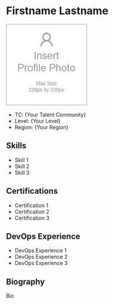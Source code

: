 # Firstname Lastname

![Profile](./image/profile.png)

* TC: {Your Talent Community}
* Level: {Your Level}
* Region: {Your Region}

## Skills

* Skill 1
* Skill 2
* Skill 3

## Certifications

* Certification 1
* Certification 2
* Certification 3

## DevOps Experience

* DevOps Experience 1
* DevOps Experience 2
* DevOps Experience 3

## Biography

Bio
